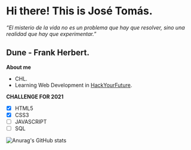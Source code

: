 # Hi there! This is José Tomás.

_“El misterio de la vida no es un problema que hay que resolver, sino una realidad que hay que experimentar.”_

Dune - Frank Herbert.
---

**About me**

* CHL.
* Learning Web Development in [HackYourFuture](https://www.hackyourfuture.be).

**CHALLENGE FOR 2021**

- [x] HTML5
- [x] CSS3
- [ ] JAVASCRIPT
- [ ] SQL

![Anurag's GitHub stats](https://github-readme-stats.vercel.app/api?username=JTLiberona&show_icons=true&theme=merko)

